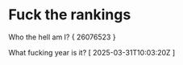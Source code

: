 # Fuck the rankings

Who the hell am I?
{ 26076523 }

What fucking year is it?
[ 2025-03-31T10:03:20Z ]
